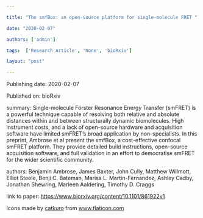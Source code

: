 ---
title: "The smfBox: an open-source platform for single-molecule FRET "
date: "2020-02-07"
authors: ['admin']
tags:  ['Research Article', 'None', 'bioRxiv']
layout: "post"
---
Publishing date: 2020-02-07

Published on: bioRxiv

summary: Single-molecule Förster Resonance Energy Transfer (smFRET) is a powerful technique capable of resolving both relative and absolute distances within and between structurally dynamic biomolecules. High instrument costs, and a lack of open-source hardware and acquisition software have limited smFRET’s broad application by non-specialists. In this preprint, Ambrose et al present the smfBox, a cost-effective confocal smFRET platform. They provide detailed build instructions, open-source acquisition software, and full validation in an effort to democratise smFRET for the wider scientific community.

authors: Benjamin Ambrose, James Baxter, John Cully, Matthew Willmott, Elliot Steele, Benji C. Bateman, Marisa L. Martin-Fernandez, Ashley Cadby, Jonathan Shewring, Marleen Aaldering, Timothy D. Craggs

link to paper: https://www.biorxiv.org/content/10.1101/861922v1

Icons made by <a href="https://www.flaticon.com/free-icon/bookshelves_3576884" title="catkuro">catkuro</a> from <a href="https://www.flaticon.com/" title="Flaticon"> www.flaticon.com</a>